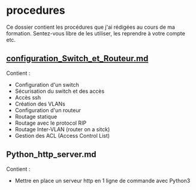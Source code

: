 # procedures

Ce dossier contient les procédures que j'ai rédigées au cours de ma formation. Sentez-vous libre de les utiliser, les reprendre à votre compte etc.

## [configuration_Switch_et_Routeur.md](https://github.com/d0cs1s/procedures/blob/main/configuration_Switch_et_Routeur.md)
Contient :
  - Configuration d'un switch
  - Sécurisation du switch et des accès
  - Accès ssh
  - Création des VLANs
  - Configuration d'un routeur
  - Routage statique
  - Routage avec le protocol RIP
  - Routage Inter-VLAN (router on a sitck)
  - Gestion des ACL (Access Control List)

## Python_http_server.md
Contient : 
  - Mettre en place un serveur http en 1 ligne de commande avec Python3
